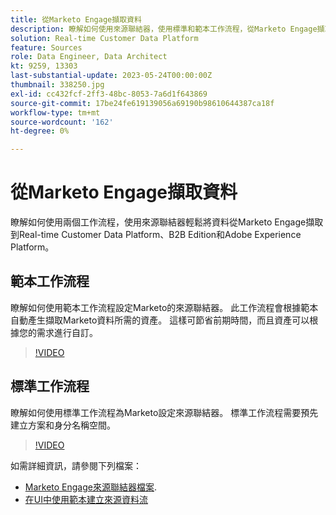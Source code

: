 ```yaml
---
title: 從Marketo Engage擷取資料
description: 瞭解如何使用來源聯結器，使用標準和範本工作流程，從Marketo Engage擷取資料。
solution: Real-time Customer Data Platform
feature: Sources
role: Data Engineer, Data Architect
kt: 9259, 13303
last-substantial-update: 2023-05-24T00:00:00Z
thumbnail: 338250.jpg
exl-id: cc432fcf-2ff3-48bc-8053-7a6d1f643869
source-git-commit: 17be24fe619139056a69190b98610644387ca18f
workflow-type: tm+mt
source-wordcount: '162'
ht-degree: 0%

---
```


# 從Marketo Engage擷取資料

瞭解如何使用兩個工作流程，使用來源聯結器輕鬆將資料從Marketo Engage擷取到Real-time Customer Data Platform、B2B Edition和Adobe Experience Platform。

## 範本工作流程

瞭解如何使用範本工作流程設定Marketo的來源聯結器。 此工作流程會根據範本自動產生擷取Marketo資料所需的資產。 這樣可節省前期時間，而且資產可以根據您的需求進行自訂。

>[!VIDEO](https://video.tv.adobe.com/v/3419550?quality=12&learn=on)

## 標準工作流程

瞭解如何使用標準工作流程為Marketo設定來源聯結器。 標準工作流程需要預先建立方案和身分名稱空間。

>[!VIDEO](https://video.tv.adobe.com/v/338250?quality=12&learn=on)

如需詳細資訊，請參閱下列檔案：
* [Marketo Engage來源聯結器檔案](https://experienceleague.adobe.com/docs/experience-platform/sources/connectors/adobe-applications/marketo/marketo.html).
* [在UI中使用範本建立來源資料流](https://experienceleague.adobe.com/docs/experience-platform/sources/ui-tutorials/templates.html#)
